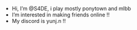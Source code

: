 -  Hi, I’m @S4DE, i play mostly ponytown and mlbb
-  I’m interested in making friends online !!
-  My discord is yunj.n !!


<!---
S4DE/S4DE is a ✨ special ✨ repository because its `README.md` (this file) appears on your GitHub profile.
You can click the Preview link to take a look at your changes.
--->
